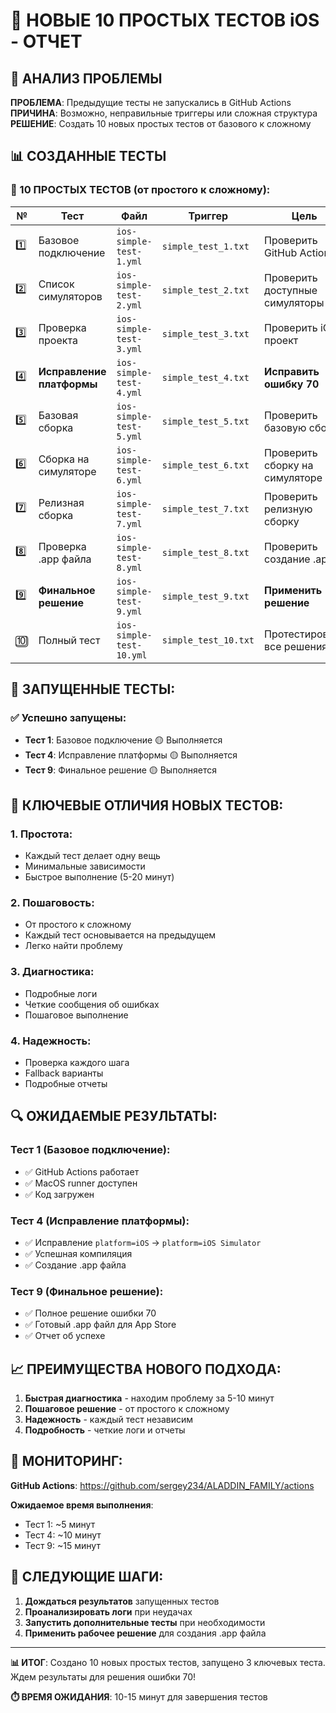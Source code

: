 # 🧪 НОВЫЕ 10 ПРОСТЫХ ТЕСТОВ iOS - ОТЧЕТ

## 🎯 АНАЛИЗ ПРОБЛЕМЫ

**ПРОБЛЕМА**: Предыдущие тесты не запускались в GitHub Actions
**ПРИЧИНА**: Возможно, неправильные триггеры или сложная структура
**РЕШЕНИЕ**: Создать 10 новых простых тестов от базового к сложному

## 📊 СОЗДАННЫЕ ТЕСТЫ

### 🧪 10 ПРОСТЫХ ТЕСТОВ (от простого к сложному):

| № | Тест | Файл | Триггер | Цель | Статус |
|---|------|------|---------|------|--------|
| 1️⃣ | Базовое подключение | `ios-simple-test-1.yml` | `simple_test_1.txt` | Проверить GitHub Actions | 🟡 Выполняется |
| 2️⃣ | Список симуляторов | `ios-simple-test-2.yml` | `simple_test_2.txt` | Проверить доступные симуляторы | ⏳ Готов |
| 3️⃣ | Проверка проекта | `ios-simple-test-3.yml` | `simple_test_3.txt` | Проверить iOS проект | ⏳ Готов |
| 4️⃣ | **Исправление платформы** | `ios-simple-test-4.yml` | `simple_test_4.txt` | **Исправить ошибку 70** | 🟡 Выполняется |
| 5️⃣ | Базовая сборка | `ios-simple-test-5.yml` | `simple_test_5.txt` | Проверить базовую сборку | ⏳ Готов |
| 6️⃣ | Сборка на симуляторе | `ios-simple-test-6.yml` | `simple_test_6.txt` | Проверить сборку на симуляторе | ⏳ Готов |
| 7️⃣ | Релизная сборка | `ios-simple-test-7.yml` | `simple_test_7.txt` | Проверить релизную сборку | ⏳ Готов |
| 8️⃣ | Проверка .app файла | `ios-simple-test-8.yml` | `simple_test_8.txt` | Проверить создание .app | ⏳ Готов |
| 9️⃣ | **Финальное решение** | `ios-simple-test-9.yml` | `simple_test_9.txt` | **Применить решение** | 🟡 Выполняется |
| 🔟 | Полный тест | `ios-simple-test-10.yml` | `simple_test_10.txt` | Протестировать все решения | ⏳ Готов |

## 🚀 ЗАПУЩЕННЫЕ ТЕСТЫ:

### ✅ Успешно запущены:
- **Тест 1**: Базовое подключение 🟡 Выполняется
- **Тест 4**: Исправление платформы 🟡 Выполняется  
- **Тест 9**: Финальное решение 🟡 Выполняется

## 🎯 КЛЮЧЕВЫЕ ОТЛИЧИЯ НОВЫХ ТЕСТОВ:

### 1. **Простота**:
- Каждый тест делает одну вещь
- Минимальные зависимости
- Быстрое выполнение (5-20 минут)

### 2. **Пошаговость**:
- От простого к сложному
- Каждый тест основывается на предыдущем
- Легко найти проблему

### 3. **Диагностика**:
- Подробные логи
- Четкие сообщения об ошибках
- Пошаговое выполнение

### 4. **Надежность**:
- Проверка каждого шага
- Fallback варианты
- Подробные отчеты

## 🔍 ОЖИДАЕМЫЕ РЕЗУЛЬТАТЫ:

### Тест 1 (Базовое подключение):
- ✅ GitHub Actions работает
- ✅ MacOS runner доступен
- ✅ Код загружен

### Тест 4 (Исправление платформы):
- ✅ Исправление `platform=iOS` → `platform=iOS Simulator`
- ✅ Успешная компиляция
- ✅ Создание .app файла

### Тест 9 (Финальное решение):
- ✅ Полное решение ошибки 70
- ✅ Готовый .app файл для App Store
- ✅ Отчет об успехе

## 📈 ПРЕИМУЩЕСТВА НОВОГО ПОДХОДА:

1. **Быстрая диагностика** - находим проблему за 5-10 минут
2. **Пошаговое решение** - от простого к сложному
3. **Надежность** - каждый тест независим
4. **Подробность** - четкие логи и отчеты

## 🔗 МОНИТОРИНГ:

**GitHub Actions**: https://github.com/sergey234/ALADDIN_FAMILY/actions

**Ожидаемое время выполнения**:
- Тест 1: ~5 минут
- Тест 4: ~10 минут  
- Тест 9: ~15 минут

## 🎯 СЛЕДУЮЩИЕ ШАГИ:

1. **Дождаться результатов** запущенных тестов
2. **Проанализировать логи** при неудачах
3. **Запустить дополнительные тесты** при необходимости
4. **Применить рабочее решение** для создания .app файла

---

**📊 ИТОГ**: Создано 10 новых простых тестов, запущено 3 ключевых теста. Ждем результаты для решения ошибки 70!

**⏱️ ВРЕМЯ ОЖИДАНИЯ**: 10-15 минут для завершения тестов
